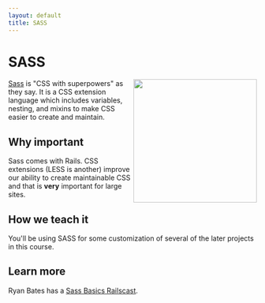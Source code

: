 ```yaml
---
layout: default
title: SASS
---
```


SASS
===

<a href="http://sass-lang.com">
  <img src="http://sass-lang.com/assets/img/logo-235e394c.png" width="250" align="right" />
</a>

[Sass](http://sass-lang.com/) is "CSS with superpowers" as they say.  It is a CSS extension language which includes variables, nesting, and mixins to make CSS easier to create and maintain.

Why important
---

Sass comes with Rails.  CSS extensions (LESS is another) improve our ability to create maintainable CSS and that is **very** important for large sites.


How we teach it
---

You'll be using SASS for some customization of several of the later projects in this course.


Learn more
---

Ryan Bates has a [Sass Basics Railscast](http://railscasts.com/episodes/268-sass-basics).